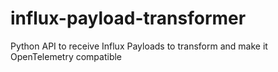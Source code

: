 # influx-payload-transformer
Python API to receive Influx Payloads to transform and make it OpenTelemetry compatible
